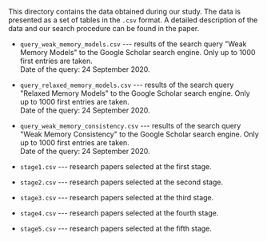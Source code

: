 This directory contains the data obtained during our study. 
The data is presented as a set of tables in the `.csv` format. 
A detailed description of the data and our search procedure 
can be found in the paper.  

* `query_weak_memory_models.csv` --- results of the 
     search query "Weak Memory Models" to the 
     Google Scholar search engine.
     Only up to 1000 first entries are taken.   
     Date of the query: 24 September 2020.

* `query_relaxed_memory_models.csv` --- results of the 
     search query "Relaxed Memory Models" to the 
     Google Scholar search engine.
     Only up to 1000 first entries are taken.   
     Date of the query: 24 September 2020.

* `query_weak_memory_consistency.csv` --- results of the 
     search query "Weak Memory Consistency" to the 
     Google Scholar search engine.
     Only up to 1000 first entries are taken.   
     Date of the query: 24 September 2020.

* `stage1.csv` --- research papers selected at the first stage. 

* `stage2.csv` --- research papers selected at the second stage. 

* `stage3.csv` --- research papers selected at the third stage. 

* `stage4.csv` --- research papers selected at the fourth stage. 

* `stage5.csv` --- research papers selected at the fifth stage. 